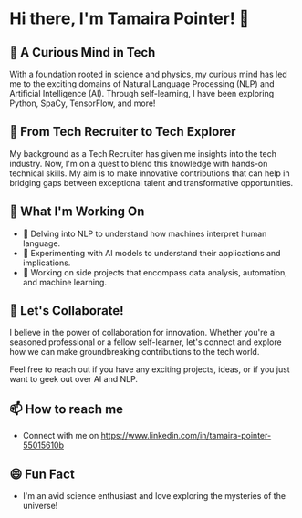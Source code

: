 # Hi there, I'm Tamaira Pointer! 👋

## 🌌 A Curious Mind in Tech

With a foundation rooted in science and physics, my curious mind has led me to the exciting domains of Natural Language Processing (NLP) and Artificial Intelligence (AI). Through self-learning, I have been exploring Python, SpaCy, TensorFlow, and more!

## 💼 From Tech Recruiter to Tech Explorer

My background as a Tech Recruiter has given me insights into the tech industry. Now, I'm on a quest to blend this knowledge with hands-on technical skills. My aim is to make innovative contributions that can help in bridging gaps between exceptional talent and transformative opportunities.

## 🤖 What I'm Working On

- 📘 Delving into NLP to understand how machines interpret human language.
- 🤖 Experimenting with AI models to understand their applications and implications.
- 🚀 Working on side projects that encompass data analysis, automation, and machine learning.

## 🤝 Let's Collaborate!

I believe in the power of collaboration for innovation. Whether you're a seasoned professional or a fellow self-learner, let's connect and explore how we can make groundbreaking contributions to the tech world.

Feel free to reach out if you have any exciting projects, ideas, or if you just want to geek out over AI and NLP.

## 📫 How to reach me

- Connect with me on https://www.linkedin.com/in/tamaira-pointer-55015610b

## 😄 Fun Fact
- I'm an avid science enthusiast and love exploring the mysteries of the universe!
